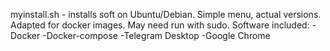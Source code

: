 myinstall.sh - installs soft on Ubuntu/Debian. Simple menu, actual versions.
Adapted for docker images. May need run with sudo.
Software included:
-Docker
-Docker-compose
-Telegram Desktop
-Google Chrome
